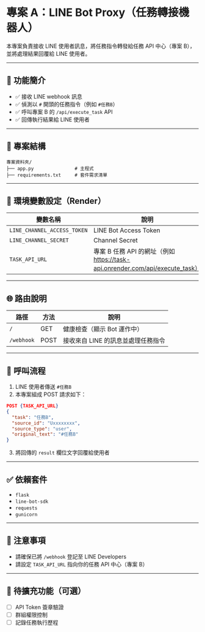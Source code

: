 # 專案 A：LINE Bot Proxy（任務轉接機器人）

本專案負責接收 LINE 使用者訊息，將任務指令轉發給任務 API 中心（專案 B），並將處理結果回覆給 LINE 使用者。

---

## 🧠 功能簡介

- ✅ 接收 LINE webhook 訊息
- ✅ 偵測以 `#` 開頭的任務指令（例如 `#任務B`）
- ✅ 呼叫專案 B 的 `/api/execute_task` API
- ✅ 回傳執行結果給 LINE 使用者

---

## 📁 專案結構

```
專案資料夾/
├── app.py               # 主程式
├── requirements.txt     # 套件需求清單
```

---

## 🔑 環境變數設定（Render）

| 變數名稱 | 說明 |
|----------|------|
| `LINE_CHANNEL_ACCESS_TOKEN` | LINE Bot Access Token |
| `LINE_CHANNEL_SECRET`       | Channel Secret |
| `TASK_API_URL`              | 專案 B 任務 API 的網址（例如 https://task-api.onrender.com/api/execute_task） |

---

## 🌐 路由說明

| 路徑 | 方法 | 說明 |
|------|------|------|
| `/` | GET | 健康檢查（顯示 Bot 運作中） |
| `/webhook` | POST | 接收來自 LINE 的訊息並處理任務指令 |

---

## 🔁 呼叫流程

1. LINE 使用者傳送 `#任務B`
2. 本專案組成 POST 請求如下：

```json
POST {TASK_API_URL}
{
  "task": "任務B",
  "source_id": "Uxxxxxxxx",
  "source_type": "user",
  "original_text": "#任務B"
}
```

3. 將回傳的 `result` 欄位文字回覆給使用者

---

## ✅ 依賴套件

- `flask`
- `line-bot-sdk`
- `requests`
- `gunicorn`

---

## 📌 注意事項

- 請確保已將 `/webhook` 登記至 LINE Developers
- 請設定 `TASK_API_URL` 指向你的任務 API 中心（專案 B）

---

## 🔧 待擴充功能（可選）

- [ ] API Token 簽章驗證
- [ ] 群組權限控制
- [ ] 記錄任務執行歷程
